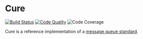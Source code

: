 # Cure

[![Build Status](http://img.shields.io/travis/devjack/cure.svg?style=flat-square)](https://travis-ci.org/devjack/cure)
[![Code Quality](http://img.shields.io/scrutinizer/g/devjack/cure.svg?style=flat-square)](https://scrutinizer-ci.com/g/devjack/cure)
![Code Coverage](http://img.shields.io/scrutinizer/coverage/g/devjack/cure.svg?style=flat-square)

Cure is a reference implementation of a [message queue standard](https://github.com/devjack/psr-queue).
